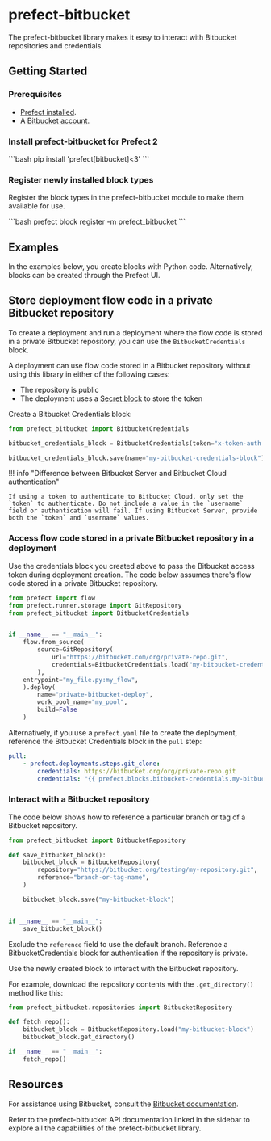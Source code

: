 # prefect-bitbucket

The prefect-bitbucket library makes it easy to interact with Bitbucket repositories and credentials.

## Getting Started

### Prerequisites

- [Prefect installed](/getting-started/installation/).
- A [Bitbucket account](https://bitbucket.org/product).

### Install prefect-bitbucket for Prefect 2

<div class = "terminal">
```bash
pip install 'prefect[bitbucket]<3'
```
</div>

### Register newly installed block types

Register the block types in the prefect-bitbucket module to make them available for use.

<div class = "terminal">
```bash
prefect block register -m prefect_bitbucket
```
</div>

## Examples

In the examples below, you create blocks with Python code.
Alternatively, blocks can be created through the Prefect UI.

## Store deployment flow code in a private Bitbucket repository

To create a deployment and run a deployment where the flow code is stored in a private Bitbucket repository, you can use the `BitbucketCredentials` block.

A deployment can use flow code stored in a Bitbucket repository without using this library in either of the following cases:

- The repository is public
- The deployment uses a [Secret block](https://docs.prefect.io/latest/concepts/blocks/) to store the token

Create a Bitbucket Credentials block:

```python
from prefect_bitbucket import BitbucketCredentials

bitbucket_credentials_block = BitbucketCredentials(token="x-token-auth:my-token")

bitbucket_credentials_block.save(name="my-bitbucket-credentials-block")
```

!!! info "Difference between Bitbucket Server and Bitbucket Cloud authentication"

    If using a token to authenticate to Bitbucket Cloud, only set the `token` to authenticate. Do not include a value in the `username` field or authentication will fail. If using Bitbucket Server, provide both the `token` and `username` values.

### Access flow code stored in a private Bitbucket repository in a deployment

Use the credentials block you created above to pass the Bitbucket access token during deployment creation. The code below assumes there's flow code stored in a private Bitbucket repository.

```python
from prefect import flow
from prefect.runner.storage import GitRepository
from prefect_bitbucket import BitbucketCredentials


if __name__ == "__main__":
    flow.from_source(
        source=GitRepository(
            url="https://bitbucket.com/org/private-repo.git",
            credentials=BitbucketCredentials.load("my-bitbucket-credentials-block")
        ),
    entrypoint="my_file.py:my_flow",
    ).deploy(
        name="private-bitbucket-deploy",
        work_pool_name="my_pool",
        build=False
    )
```

Alternatively, if you use a `prefect.yaml` file to create the deployment, reference the Bitbucket Credentials block in the `pull` step:

```yaml
pull:
    - prefect.deployments.steps.git_clone:
        credentials: https://bitbucket.org/org/private-repo.git
        credentials: "{{ prefect.blocks.bitbucket-credentials.my-bitbucket-credentials-block }}"
```

### Interact with a Bitbucket repository

The code below shows how to reference a particular branch or tag of a Bitbucket repository.

```python
from prefect_bitbucket import BitbucketRepository

def save_bitbucket_block():
    bitbucket_block = BitbucketRepository(
        repository="https://bitbucket.org/testing/my-repository.git",
        reference="branch-or-tag-name",
    )

    bitbucket_block.save("my-bitbucket-block")


if __name__ == "__main__":
    save_bitbucket_block()
```

Exclude the `reference` field to use the default branch.
Reference a BitbucketCredentials block for authentication if the repository is private.

Use the newly created block to interact with the Bitbucket repository.

For example, download the repository contents with the `.get_directory()` method like this:

```python
from prefect_bitbucket.repositories import BitbucketRepository

def fetch_repo():
    bitbucket_block = BitbucketRepository.load("my-bitbucket-block")
    bitbucket_block.get_directory()

if __name__ == "__main__":
    fetch_repo()
```

## Resources

For assistance using Bitbucket, consult the [Bitbucket documentation](https://bitbucket.org/product/guides).

Refer to the prefect-bitbucket API documentation linked in the sidebar to explore all the capabilities of the prefect-bitbucket library.
